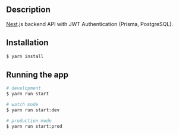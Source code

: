
## Description

[Nest](https://github.com/nestjs/nest).js backend API with JWT Authentication (Prisma, PostgreSQL).

## Installation

```bash
$ yarn install
```

## Running the app

```bash
# development
$ yarn run start

# watch mode
$ yarn run start:dev

# production mode
$ yarn run start:prod
```
